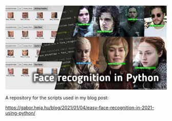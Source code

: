 ![Face recognition in Python](cover.png)

A repository for the scripts used in my blog post:

https://gabor.heja.hu/blog/2021/01/04/easy-face-recognition-in-2021-using-python/
